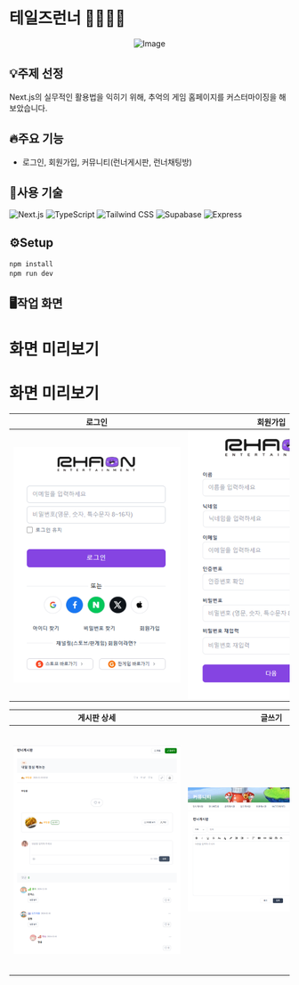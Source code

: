 # 테일즈런너 🏃‍♂️🏃‍♀️

<p align="center">
    <img src="https://github.com/user-attachments/assets/da9aeba2-d76d-46b3-ba7c-0bd30bde7bc2" alt="Image" width="250">
</p>


## 💡주제 선정
Next.js의 실무적인 활용법을 익히기 위해, 추억의 게임 홈페이지를 커스터마이징을 해보았습니다.

  
## 🔥주요 기능
-  로그인, 회원가입, 커뮤니티(런너게시판, 런너채팅방)


## 🚀사용 기술 

  ![Next.js](https://img.shields.io/badge/Next.js-000000?logo=nextdotjs&logoColor=white&style=flat-square)
  ![TypeScript](https://img.shields.io/badge/TypeScript-3178C6?logo=typescript&logoColor=white&style=flat-square)
  ![Tailwind CSS](https://img.shields.io/badge/Tailwind_CSS-06B6D4?logo=tailwindcss&logoColor=white&style=flat-square)
  ![Supabase](https://img.shields.io/badge/Supabase-3ECF8E?logo=supabase&logoColor=white&style=flat-square)
  ![Express](https://img.shields.io/badge/Express-000000?logo=express&logoColor=white&style=flat-square)



## ⚙️Setup

```sh
npm install
npm run dev
```


## 🖥️작업 화면 

# 화면 미리보기

# 화면 미리보기

| 로그인 | 회원가입 | 프로필 변경 |
|------------|------------|------------|
| <img src="public/images/login.png" style="max-width: 300px; height: auto; display: block; margin: auto;"> | <img src="public/images/signup.png" style="max-width: 300px; height: auto; display: block; margin: auto;"> | <img src="public/images/profile.png" style="max-width: 300px; height: auto; display: block; margin: auto;"> |

| 게시판 상세 | 글쓰기 | 런너채팅방 |
|------------|------------|------------|
| <img src="public/images/board-detail.png" style="max-width: 300px; height: auto; display: block; margin: auto;"> | <img src="public/images/write.png" style="max-width: 300px; height: auto; display: block; margin: auto;"> | <img src="public/images/chat.gif" style="max-width: 300px; height: auto; display: block; margin: auto;"> |




